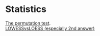# Statistics

[The permutation test](https://www.youtube.com/watch?v=GmvpsJHGCxQ ).  
[LOWESSvsLOESS (especially 2nd answer)](https://stats.stackexchange.com/questions/161069/difference-between-loess-and-lowess/472370#472370)
